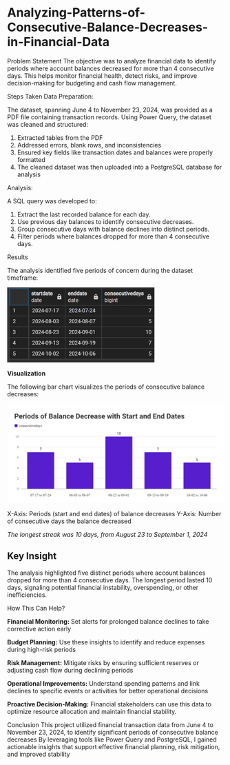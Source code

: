 # Analyzing-Patterns-of-Consecutive-Balance-Decreases-in-Financial-Data


Problem Statement
The objective was to analyze financial data to identify periods where account balances decreased for more than 4 consecutive days. This helps monitor financial health, detect risks, and improve decision-making for budgeting and cash flow management.

Steps Taken
Data Preparation:

The dataset, spanning June 4 to November 23, 2024, was provided as a PDF file containing transaction records.
Using Power Query, the dataset was cleaned and structured:
1. Extracted tables from the PDF
2. Addressed errors, blank rows, and inconsistencies
3. Ensured key fields like transaction dates and balances were properly formatted
4. The cleaned dataset was then uploaded into a PostgreSQL database for analysis

Analysis:

A SQL query was developed to:
1. Extract the last recorded balance for each day.
2. Use previous day balances to identify consecutive decreases.
3. Group consecutive days with balance declines into distinct periods.
4. Filter periods where balances dropped for more than 4 consecutive days.

Results

The analysis identified five periods of concern during the dataset timeframe:

![Result](https://github.com/SylviaWutche/Analyzing-Patterns-of-Consecutive-Balance-Decreases-in-Financial-Data/blob/main/result2.jpg)

**Visualization**

The following bar chart visualizes the periods of consecutive balance decreases:

![Visual](https://github.com/SylviaWutche/Analyzing-Patterns-of-Consecutive-Balance-Decreases-in-Financial-Data/blob/main/Periods%20of%20Balance%20Decrease%20with%20Start%20and%20End%20Dates.jpeg)

X-Axis: Periods (start and end dates) of balance decreases
Y-Axis: Number of consecutive days the balance decreased

*The longest streak was 10 days, from August 23 to September 1, 2024*

## Key Insight
The analysis highlighted five distinct periods where account balances dropped for more than 4 consecutive days. The longest period lasted 10 days, signaling potential financial instability, overspending, or other inefficiencies.

How This Can Help?

**Financial Monitoring:**
Set alerts for prolonged balance declines to take corrective action early

**Budget Planning:**
Use these insights to identify and reduce expenses during high-risk periods

**Risk Management:**
Mitigate risks by ensuring sufficient reserves or adjusting cash flow during declining periods

**Operational Improvements:**
Understand spending patterns and link declines to specific events or activities for better operational decisions

**Proactive Decision-Making:**
Financial stakeholders can use this data to optimize resource allocation and maintain financial stability.

Conclusion
This project utilized financial transaction data from June 4 to November 23, 2024, to identify significant periods of consecutive balance decreases
By leveraging tools like Power Query and PostgreSQL, I gained actionable insights that support effective financial planning, risk mitigation, and improved stability
